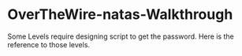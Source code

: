# OverTheWire-natas-Walkthrough
Some Levels require designing script to get the password. Here is the reference to those levels.
